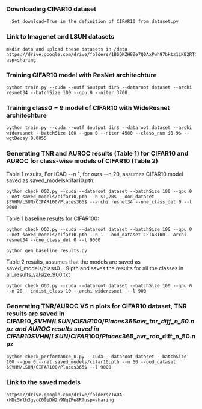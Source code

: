 ### Downloading CIFAR10 dataset 
      Set download=True in the definition of CIFAR10 from dataset.py

### Link to Imagenet and LSUN datasets
    mkdir data and upload these datasets in /data
    https://drive.google.com/drive/folders/1BSQKZH8Ze7Q0AxPwh97bktz1iKB2RTGh?usp=sharing

### Training CIFAR10 model with ResNet architechture
    python train.py --cuda --outf $output dir$ --dataroot dataset --archi resnet34 --batchSize 100 --gpu 0 --niter 3700

### Training class$0-9$ model of CIFAR10 with WideResnet architechture
    python train.py --cuda --outf $output dir$ --dataroot dataset --archi wideresnet --batchSize 100 --gpu 0 --niter 4500 --class_num $0-9$ --wgtDecay 0.0055

### Generating TNR and AUROC results (Table 1) for CIFAR10 and AUROC for class-wise models of CIFAR10 (Table 2)
Table 1 results, For ICAD --n 1, for ours --n 20, assumes CIFAR10 model saved as saved_models/cifar10.pth:

    python check_OOD.py --cuda --dataroot dataset --batchSize 100 --gpu 0 --net saved_models/cifar10.pth --n $1,20$ --ood_dataset $SVHN/LSUN/CIFAR100/Places365$ --archi resnet34 --one_class_det 0 --l 9000

Table 1 baseline results for CIFAR100: 

    python check_OOD.py --cuda --dataroot dataset --batchSize 100 --gpu 0 --net saved_models/cifar10.pth --n 1 --ood_dataset CFIAR100 --archi resnet34 --one_class_det 0 --l 9000

    python gen_baseline_results.py

Table 2 results, assumes that the models are saved as saved_models/class$0-9$.pth and saves the results for all the classes in all_results_valsize_900.txt

    python check_OOD.py --cuda --dataroot dataset --batchSize 100 --gpu 0  --n 20 --indist_class 10 --archi wideresnet  --l 900

### Generating TNR/AUROC VS n plots for CIFAR10 dataset, TNR results are saved in CIFAR10_$SVHN/LSUN/CIFAR100/Places365$_avr_tnr_diff_n_50.npz and AUROC results saved in CIFAR10_$SVHN/LSUN/CIFAR100/Places365$_avr_roc_diff_n_50.npz
    python check_performance_n.py --cuda --dataroot dataset --batchSize 100 --gpu 0 --net saved_models/cifar10.pth --n 50 --ood_dataset $SVHN/LSUN/CIFAR100/Places365$ --l 9000

### Link to the saved models
    https://drive.google.com/drive/folders/1AOA-xHDc5Wlh3gycC09iDW2h9NqZPe8R?usp=sharing

